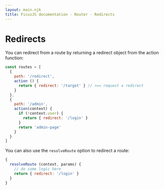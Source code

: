 ```yaml
---
layout: main.njk
title: FicusJS documentation - Router - Redirects
---
```

# Redirects

You can redirect from a route by returning a redirect object from the action function:

```js
const routes = [
  {
    path: '/redirect',
    action () {
      return { redirect: '/target' } // <== request a redirect
    }
  },
  {
    path: '/admin',
    action(context) {
      if (!context.user) {
        return { redirect: '/login' }
      }
      return 'admin-page'
    }
  }
]
```

You can also use the `resolveRoute` option to redirect a route:

```js
{
  resolveRoute (context, params) {
    // do some logic here
    return { redirect: '/login' }
  }
}
```
